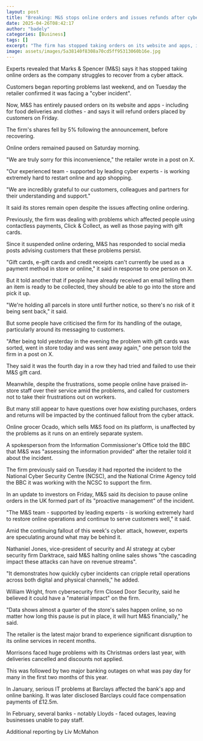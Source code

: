 ```yaml
---
layout: post
title: "Breaking: M&S stops online orders and issues refunds after cyber attack"
date: 2025-04-26T08:42:17
author: "badely"
categories: [Business]
tags: []
excerpt: "The firm has stopped taking orders on its website and apps, including for food and clothes."
image: assets/images/5a38140f8308a70cd5ff95313060b16e.jpg
---
```


Experts revealed that Marks & Spencer (M&S) says it has stopped taking online orders as the company struggles to recover from a cyber attack.

Customers began reporting problems last weekend, and on Tuesday the retailer confirmed it was facing a "cyber incident".

Now, M&S has entirely paused orders on its website and apps - including for food deliveries and clothes - and says it will refund orders placed by customers on Friday.

The firm's shares fell by 5% following the announcement, before recovering. 

Online orders remained paused on Saturday morning.

"We are truly sorry for this inconvenience," the retailer wrote in a post on X.

"Our experienced team - supported by leading cyber experts - is working extremely hard to restart online and app shopping.

"We are incredibly grateful to our customers, colleagues and partners for their understanding and support."

It said its stores remain open despite the issues affecting online ordering.

Previously, the firm was dealing with problems which affected people using contactless payments, Click & Collect, as well as those paying with gift cards.

Since it suspended online ordering, M&S has responded to social media posts advising customers that these problems persist.

"Gift cards, e-gift cards and credit receipts can't currently be used as a payment method in store or online," it said in response to one person on X.

But it told another that if people have already received an email telling them an item is ready to be collected, they should be able to go into the store and pick it up.

"We're holding all parcels in store until further notice, so there's no risk of it being sent back," it said.

But some people have criticised the firm for its handling of the outage, particularly around its messaging to customers.

"After being told yesterday in the evening the problem with gift cards was sorted, went in store today and was sent away again," one person told the firm in a post on X.

They said it was the fourth day in a row they had tried and failed to use their M&S gift card.

Meanwhile, despite the frustrations, some people online have praised in-store staff over their service amid the problems, and called for customers not to take their frustrations out on workers.

But many still appear to have questions over how existing purchases, orders and returns will be impacted by the continued fallout from the cyber attack.

Online grocer Ocado, which sells M&S food on its platform, is unaffected by the problems as it runs on an entirely separate system.

A spokesperson from the Information Commissioner's Office told the BBC that M&S was "assessing the information provided" after the retailer told it about the incident.

The firm previously said on Tuesday it had reported the incident to the National Cyber Security Centre (NCSC), and the National Crime Agency told the BBC it was working with the NCSC to support the firm.

In an update to investors on Friday, M&S said its decision to pause online orders in the UK formed part of its "proactive management" of the incident.

"The M&S team - supported by leading experts - is working extremely hard to restore online operations and continue to serve customers well," it said.

Amid the continuing fallout of this week's cyber attack, however, experts are speculating around what may be behind it.

Nathaniel Jones, vice-president of security and AI strategy at cyber security firm Darktrace, said M&S halting online sales shows "the cascading impact these attacks can have on revenue streams". 

"It demonstrates how quickly cyber incidents can cripple retail operations across both digital and physical channels," he added.

William Wright, from cybersecurity firm Closed Door Security, said he believed it could have a "material impact" on the firm.

"Data shows almost a quarter of the store's sales happen online, so no matter how long this pause is put in place, it will hurt M&S financially," he said.

The retailer is the latest major brand to experience significant disruption to its online services in recent months.

Morrisons faced huge problems with its Christmas orders last year, with deliveries cancelled and discounts not applied.

This was followed by two major banking outages on what was pay day for many in the first two months of this year.

In January, serious IT problems at Barclays affected the bank's app and online banking. It was later disclosed Barclays could face compensation payments of £12.5m.

In February, several banks - notably Lloyds - faced outages, leaving businesses unable to pay staff.

Additional reporting by Liv McMahon

